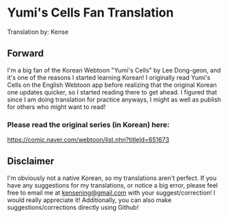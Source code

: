 # Yumi's Cells Fan Translation
Translation by: Kense

## Forward
I'm a big fan of the Korean Webtoon "Yumi's Cells" by Lee Dong-geon, and it's one of the reasons I started learning Korean!
I originally read Yumi's Cells on the English Webtoon app before realizing that the original Korean one updates quicker, so I started reading there to get ahead.
I figured that since I am doing translation for practice anyways, I might as well as publish for others who might want to read!

### Please read the original series (in Korean) here:
https://comic.naver.com/webtoon/list.nhn?titleId=651673

## Disclaimer
I'm obviously not a native Korean, so my translations aren't perfect. If you have any suggestions for my translations, or notice a big error, please feel free to email me at kensening@gmail.com with your suggest/correction! I would really appreciate it!
Additionally, you can also make suggestions/corrections directly using Github!
